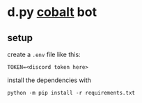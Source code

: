 # d.py [cobalt](https://cobalt.tools/) bot

## setup
create a `.env` file like this:
```
TOKEN=<discord token here>
```

install the dependencies with
```
python -m pip install -r requirements.txt
```
